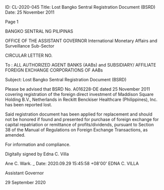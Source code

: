 ID: CL-2020-045
Title: Lost Bangko Sentral Registration Document (BSRD)
Date: 25 November 2011

Page 1

BANGKO SENTRAL NG PILIPINAS

OFFICE OF THE ASSISTANT GOVERNOR International Monetary Affairs and Surveillance Sub-Sector

CIRCULAR LETTER NO.

To : ALL AUTHORIZED AGENT BANKS (AABs) and SUBSIDIARY/ AFFILIATE FOREIGN EXCHANGE CORPORATIONS OF AABs

Subject: Lost Bangko Sentral Registration Document (BSRD)

Please be advised that BSRD No. A016228-DE dated 25 November 2011 covering registration of the foreign direct investment of Maddison Square Holding B.V., Netherlands in Reckitt Benckiser Healthcare (Philippines), Inc. has been reported lost.

Said registration document has been applied for replacement and should not be honored if found and presented for purchase of foreign exchange for capital repatriation or remittance of profits/dividends, pursuant to Section 38 of the Manual of Regulations on Foreign Exchange Transactions, as amended.

For information and compliance.

Digitally signed by Edna C. Villa

Ane C. Wark. _ Date: 2020.09.29 15:45:58 +08'00' EDNA C. VILLA

Assistant Governor

29 September 2020